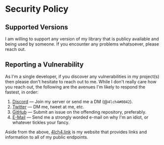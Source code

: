 # Security Policy

## Supported Versions

I am willing to support any version of my library that is publicy available and being used by someone. If you encounter any problems whatsoever, please reach out.

## Reporting a Vulnerability

As I'm a single developer, if you discover any vulnerabilities in my project(s) then please don't hesitate to reach out to me. While I don't really care how you reach out, the following are the avenues I'm likely to respond the fastest, in order:

1. [Discord][0] — Join my server or send me a DM (@`4lch4#0042`).
2. [Twitter][1] — DM me, tweet at me, etc.
3. [GitHub][2] — Submit an issue on the offending repository, preferably.
4. [E-Mail][3] — Send me a strongly worded e-mail on why I'm an idiot, or whatever tickles your fancy.

Aside from the above, [4lch4.link][4] is my website that provides links and information to all of my public endpoints.

[0]: https://discord.gg/Gu37Bsb
[1]: https://twitter.com/4lch4
[2]: https://github.com/4lch4
[3]: mailto://oss@4lch4.email
[4]: https://4lch4.link
